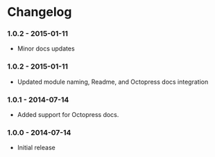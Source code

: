 # Changelog

### 1.0.2 - 2015-01-11

- Minor docs updates

### 1.0.2 - 2015-01-11

- Updated module naming, Readme, and Octopress docs integration

### 1.0.1 - 2014-07-14

- Added support for Octopress docs.

### 1.0.0 - 2014-07-14

- Initial release
